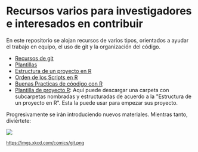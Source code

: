 # Recursos varios para investigadores e interesados en contribuir

En este repositorio se alojan recursos de varios tipos, orientados a ayudar el trabajo en equipo, el uso de git y la organización del código.

- [Recursos de git](./git/README.md)
- [Plantillas](./plantillas/README.md)
- [Estructura de un proyecto en R](https://docs.google.com/document/d/1qAS2LK7ZWvJAzlAbenrg6gLGYC4mZQWP/edit?usp=drive_link&ouid=107189866705992298129&rtpof=true&sd=true)
- [Orden de los Scripts en R](https://docs.google.com/document/d/13qPv-mAB1Fj2sThY79gzveFHUvFAoaTk/edit?usp=sharing&ouid=107189866705992298129&rtpof=true&sd=true)
- [Buenas Practicas de cóodigo con R](https://docs.google.com/document/d/1ynG4EIpGFWGFT1vdRAPPXio_Vuqf-vYs/edit?usp=sharing&ouid=107189866705992298129&rtpof=true&sd=true)
- [Plantilla de proyecto R](https://drive-data-export.usercontent.google.com/download/2nvvv3hit7af6408ls2n8o22lhk7avvg/bd48lriiunfi386ujqnb2ch6mcljf7ni/1724949000000/1bdd0bf3-e0a5-406e-afa8-425b5239b23a/107189866705992298129/ADt3v-OUQ-FgEfAaOpUspmKr8xuq_APJxowIAMSw0DiKTmqskijNXGHqxN5NrwThXIYC7Kh90S_kvLhYE9oP2pM8EQCNWVEULGFvu7xc2YAEd6XEqdandE5Q28LGya5lP77NT0PD7zgwwasVVgRHr12VGBBET4pDqV5G1wBdk1aF0iKKGZPnKHN86r0hsqHHx_sLCu5zKiXUAujVf1EJN3dL8favvXMOEgDXzyjkXpgVXjHPZDHkHOBlU4lssJSqBuI6x6qepnINckeqNQRE7CcNrrgdSmDUUs2PFZxSG0hBy-34FzvhOuH3pXCnFex57ckprucEpqoh?j=1bdd0bf3-e0a5-406e-afa8-425b5239b23a&user=511444732560&i=0&authuser=0): Aquí puede descargar una carpeta con subcarpetas nombradas y estructuradas de acuerdo a la "Estructura de un proyecto en R". Esta la puede usar para empezar sus proyecto. 

Progresivamente se irán introduciendo nuevos materiales. Mientras tanto, diviértete:

![](https://imgs.xkcd.com/comics/git.png)

<sub>https://imgs.xkcd.com/comics/git.png</sub>
